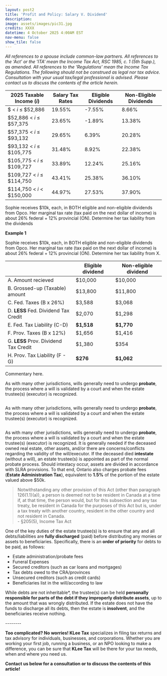 ```yaml
---
layout: post2
title: 'Profit and Policy: Salary V. Dividend'
description: 
image: assets/images/pic31.jpg
credits: XXXX
datetime: 4 October 2025 4:00AM EST
nav-menu: false
show_tile: false
---
```


<!-- Content -->
<div class="row">
	<div class="12u">
    <p><i>All references to a spouse include common-law partners. All references to the ‘Act’ or the 'ITA' mean the Income Tax Act, RSC 1985, c. 1 (5th Supp.), as amended. All references to the ‘Regulations’ mean the Income Tax Regulations. The following should not be construed as legal nor tax advice. Consultation with your usual tax/legal professional is advised. Please contact us to discuss the contents of the article herein.</i></p>
    <div class="table-wrapper">
    <table>
      <thead>
        <tr>
          <th>2025 Taxable Income (<i>i</i>)</th>
          <th>Salary Tax Rates</th>
          <th>Eligible Dividends</th>
          <th>Non-Eligible Dividends</th>
        </tr>
      </thead>
      <tbody>
        <tr>
          <td>$ < <i>i</i> ≤ $52,886</td>
          <td>19.55%</td>
          <td>-7.55%</td>
          <td>8.66%</td>
        </tr>
        <tr>
          <td>$52,886 < <i>i</i> ≤ $57,375</td>
          <td>23.65%</td>
          <td>-1.89%</td>
          <td>13.38%</td>
        </tr>
        <tr>
          <td>$57,375 < <i>i</i> ≤ $93,132</td>
          <td>29.65%</td>
          <td>6.39%</td>
          <td>20.28%</td>
        </tr>
        <tr>
          <td>$93,132 < <i>i</i> ≤ $105,775</td>
          <td>31.48%</td>
          <td>8.92%</td>
          <td>22.38%</td>
        </tr>
        <tr>
          <td>$105,775 < <i>i</i> ≤ $109,727</td>
          <td>33.89%</td>
          <td>12.24%</td>
          <td>25.16%</td>
        </tr>
        <tr>
          <td> $109,727 < <i>i</i> ≤ $114,750</td>
          <td>43.41%</td>
          <td>25.38%</td>
          <td>36.10%</td>
        </tr>
        <tr>
          <td>$114,750 < <i>i</i> < $150,000</td>
          <td>44.97%</td>
          <td>27.53%</td>
          <td>37.90%</td>
        </tr>
      </tbody>
    </table>
    </div>
    <p>Sophie receives $10k, each, in BOTH eligible and non-eligible dividends from Opco. Her marginal tax rate (tax paid on the next dollar of income) is about 26% federal + 12% provincial (ON). Determine her tax liability from the dividends
    <div class="box">
	    <p><b>Example 1</b></p>
      <p>Sophie receives $10k, each, in BOTH eligible and non-eligible dividends from Opco. Her marginal tax rate (tax paid on the next dollar of income) is about 26% federal + 12% provincial (ON). Determine her tax liability from X.</p>
        <div class="table-wrapper">
      <table class="boxtable">
        <thead>
          <tr>
            <th></th>
            <th>Eligible dividend</th>
            <th>Non-eligible dividend</th>
          </tr>
        </thead>
        <tbody>
          <tr>
            <td>A. Amount recieved</td>
            <td>$10,000</td>
            <td>$10,000</td>
          </tr>
          <tr>
            <td>B. Grossed-up (Taxable) amount</td>
            <td>$13,800</td>
            <td>$11,800</td>
          </tr>
          <tr>
            <td>C. Fed. Taxes (B x 26%)</td>
            <td>$3,588</td>
            <td>$3,068</td>
          </tr>
          <tr>
            <td>D. <b>LESS</b> Fed. Dividend Tax Credit</td>
            <td>$2,070</td>
            <td>$1,298</td>
          </tr>
          <tr>
            <td>E. Fed. Tax Liability (C-D)</td>
            <td><b>$1,518</b></td>
            <td><b>$1,770</b></td>
          </tr>
          <tr>
            <td>F. Prov. Taxes (B x 12%)</td>
            <td>$1,656</td>
            <td>$1,416</td>
          </tr>
          <tr>
            <td>G. <b>LESS</b> Prov. Dividend Tax Credit</td>
            <td>$1,380</td>
            <td>$354</td>
          </tr>
          <tr>
            <td>H. Prov. Tax Liability (F - G)</td>
            <td><b>$276</b></td>
            <td><b>$1,062</b></td>
          </tr>
        </tbody>
      </table>
      </div> 
      <p>Commentary here.</p>
    </div>
    <p>As with many other jurisdictions, wills generally need to undergo <b>probate</b>, the process where a will is validated by a court and when the estate trustee(s) (executor) is recognized.</p>
    <span class="image.main"><img src="{% link assets/images/pic33.png %}" alt=""/></span>
    <p>As with many other jurisdictions, wills generally need to undergo <b>probate</b>, the process where a will is validated by a court and when the estate trustee(s) (executor) is recognized.</p>
    <span class="image.main"><img src="{% assets/images/pic33.png %}" alt=""/></span>
    <p>As with many other jurisdictions, wills generally need to undergo <b>probate</b>, the process where a will is validated by a court and when the estate trustee(s) (executor) is recognized. It is generally needed if the deceased owned real estate, other assets, and/or there are concerns/conflicts regarding the validity of the will/executor. If the deceased died <b>intestate</b> (without a will), an estate trustee(s) is appointed as part of the normal probate process. Should intestacy occur, assets are divided in accordance with SLRA provisions. To that end, Ontario also charges probate fees (<b>Estate Administration Tax</b>), equivalent to <b>1.5%</b> of the portion of the estate valued above $50k.</p> 
    <blockquote>Notwithstanding any other provision of this Act (other than paragraph 126(1.1)(a)), a person is deemed not to be resident in Canada at a time if, at that time, the person would, but for this subsection and any tax treaty, be resident in Canada for the purposes of this Act but is, under a tax treaty with another country, resident in the other country and not resident in Canada.<br>  - §205(5), Income Tax Act</blockquote>
    <p>One of the key duties of the estate trustee(s) is to ensure that any and all debts/liabilities are <b>fully discharged</b> (paid) before distributing any monies or assets to beneficiaries. Specifically, there is an <b>order of priority</b> for debts to be paid, as follows:</p>
    <ul>
      <li>Estate administration/probate fees</li>
      <li>Funeral Expenses</li>
      <li>Secured creditors (such as car loans and mortgages)</li>
      <li>Tax debts owed to the CRA/provinces</li>
      <li>Unsecured creditors (such as credit cards)</li>
      <li>Beneficiaries list in the will/according to law</li>
    </ul>
    <p>While debts are not inheritable*, the trustee(s) can be held <b>personally responsible for parts of the debt if they improperly distribute assets</b>, up to the amount that was wrongly distributed. If the estate does not have the funds to discharge all its debts, then the estate is <b>insolvent</b>, and the beneficiaries receive nothing. </p>
    <p>--------</p>
    <p><b>Too complicated? No worries! KLee Tax</b> specializes in filing tax returns and tax advisory for individuals, businesses, and corporations. Whether you are working your first job, running a business, or an NPO looking to make a difference, you can be sure that <b>KLee Tax</b> will be there for your tax needs, when and where you need us.</p>
    <p><b>Contact us below for a consultation or to discuss the contents of this article!</b></p>